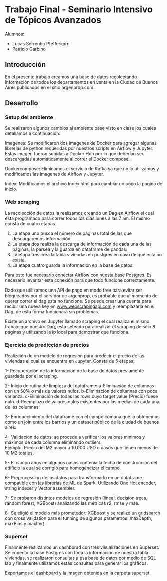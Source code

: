 # Trabajo Final - Seminario Intensivo de Tópicos Avanzados

Alumnos: 
- Lucas Serrenho Pfefferkorn                                                                                                                                                     
- Patricio Garbino


## Introducción

En el presente trabajo creamos una base de datos recolectando información de todos los departamentos en venta en la Ciudad de Buenos Aires publicados en el sitio argenprop.com .

## Desarrollo

### Setup del ambiente

Se realizaron algunos cambios al ambiente base visto en clase los cuales detallamos a continuación:

Imagenes: Se modificaron dos imagenes de Docker para agregar algunas librerías de python requeridas por nuestros scripts en Airflow y Jupyter. Estas imagen fueron subidas a Docker Hub por lo que deberían ser descargadas automáticamente al correr el Docker compose.

Dockercompose: Eliminamos el servicio de Kafka ya que no lo utilizamos y modificamos las imagenes de Airflow y Jupyter.

Index: Modificamos el archivo Index.html para cambiar un poco la pagina de inicio.

### Web scraping

La recolección de datos la realizamos creando un Dag en Airflow el cual esta programado para correr todos los días lunes a las 7 am. El mismo consta de cuatro etapas. 

1. La etapa uno busca el número de páginas total de las que descargaremos información.
2. La etapa dos realiza la descarga de información de cada una de las páginas, la parsea y la guarda en dataframe de pandas.
3. La etapa tres crea la tabla viviendas en postgres en caso de que esta no exista.
4. La etapa cuatro guarda la información en la base de datos.

Para esto fue necesario conectar Airflow con nuesta base Postgres. Es necesario levantar esta conexión para que todo funcione correctamente.

Dado que utilizamos una API de pago en modo free para evitar ser bloqueados por el servidor de argenprop, es probable que al momento de querer correr el dag esta no funcione. Se puede crear una cuenta para recibir una nueva key en www.webscrapingapi.com y reemplazarla en el Dag, de esta forma funcionará sin problemas.

Existe un archivo en Jupyter llamado scraping el cual realiza el mismo trabajo que nuestro Dag, está seteado para realizar el scraping de sólo 8 páginas y utilizando la ip local para demostrar que funciona.

### Ejercicio de predicción de precios

Realizción de un modelo de regresión para predecir el precio de las viviendas el cual se encuentra en Jupyter. Consta de 5 etapas:

1- Recuperación de la informacion de la base de datos previamente guardada por el scraping. 

2- Inicio de rutina de limpieza del dataframe:
	a-Eliminación de columnas con un 50% o más de valores nulos.
	b-Eliminación de columnas con poca varianza.
	c-Eliminación de todas las rows cuyo target value (Precio) fuese nulo.
	d-Reemplazo de valores nulos existentes por las medias de cada una de las columnas.
	
3- Enriquecimiento del dataframe con el campo comuna que lo obtenemos como un join entre los barrios y un dataset público de la ciudad de buenos aires.

4- Validacíon de datos: se procede a verificar los valores minimos y máximos de cada columna eliminando outliers. 	
	Ejemplo: Precio del M2 mayor a 10.000 USD o casos que tienen menos de 10 M2 totales.
	
5- El campo años en algunos casos contenía la fecha de construcción del edificio la cual se corrigió para homogeneizar el campo. 

6- Preprocessing de los datos para transformarlo en un dataframe compatible con las librerías de ML de Spark. Utilizando One Hot encoder, string indexer y Vector assembler.

7- Se probaron distintos modelos de regresión (lineal, decision trees, random forest, XGBoost) analizando las métricas r2, rmse y mae.

8- Se eligió el modelo más prometedor: XGBoost y se realizó un gridsearch con cross validation para el tunning de algunos parametros: maxDepth, maxBins y maxIter)

### 

### Superset

Finalmente realizamos un dashborad con tres visualizaciones en Superset. Se conectó la base Postgres con toda la información de nuestra tabla viviendas, se realizaron consultas a esa base de datos por medio de SQL lab y finalmente utilizamos estas consultas para generar los gráficos.

Exportamos el dashboard y la imagen obtenida en la carpeta superset.







